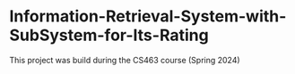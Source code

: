 # Information-Retrieval-System-with-SubSystem-for-Its-Rating
This project was build during the CS463 course (Spring 2024)
